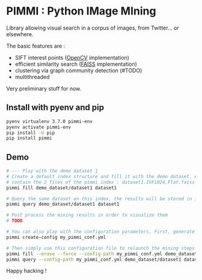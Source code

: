 # PIMMI : Python IMage MIning
Library allowing visual search in a corpus of images, from Twitter... or elsewhere.

The basic features are :
- SIFT interest points ([OpenCV](https://opencv.org/) implementation)
- efficient similarity search ([FAISS](https://github.com/facebookresearch/faiss) implementation)
- clustering via graph community detection (#TODO) 
- multithreaded

Very preliminary stuff for now.

## Install with pyenv and pip
```bash
pyenv virtualenv 3.7.0 pimmi-env
pyenv activate pimmi-env
pip install -U pip
pip install pimmi
```

## Demo
```bash
# --- Play with the demo dataset 1
# Create a default index structure and fill it with the demo dataset. An 'index' directory will be created, it will
# contain the 2 files of the pimmi index : dataset1.IVF1024,Flat.faiss and dataset1.IVF1024,Flat.meta
pimmi fill demo_dataset/dataset1 dataset1

# Query the same dataset on this index, the results will be stored in index/dataset1.IVF1024,Flat.mining_000000.csv
pimmi query demo_dataset/dataset1 dataset1

# Post process the mining results in order to visualize them
# TODO

# You can also play with the configuration parameters. First, generate a default configuration file
pimmi create-config my_pimmi_conf.yml

# Then simply use this configuration file to relaunch the mining steps (erasing without prompt the previous data)
pimmi fill --erase --force --config-path my_pimmi_conf.yml demo_dataset/dataset1 dataset1
pimmi query --config-path my_pimmi_conf.yml demo_dataset/dataset1 dataset1
```

Happy hacking !



